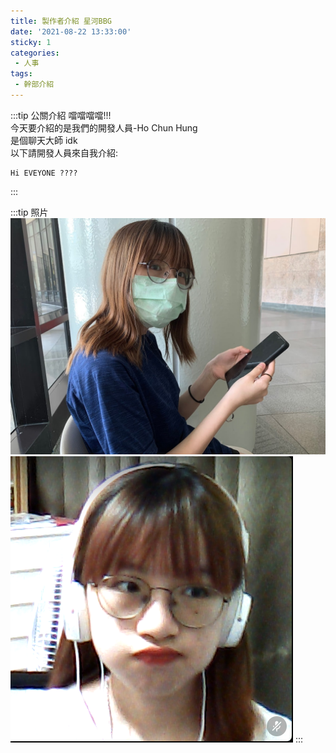 ```yaml
---
title: 製作者介紹 星河BBG
date: '2021-08-22 13:33:00'
sticky: 1
categories:
 - 人事
tags:
 - 幹部介紹
---
```


:::tip 公關介紹
噹噹噹噹!!!\
今天要介紹的是我們的開發人員-Ho Chun Hung\
是個聊天大師 idk\
以下請開發人員來自我介紹:

    Hi EVEYONE ???? 


:::

:::tip 照片
![GG](../img/r/1.jpg)
![GG](../img/r/2.png)
:::